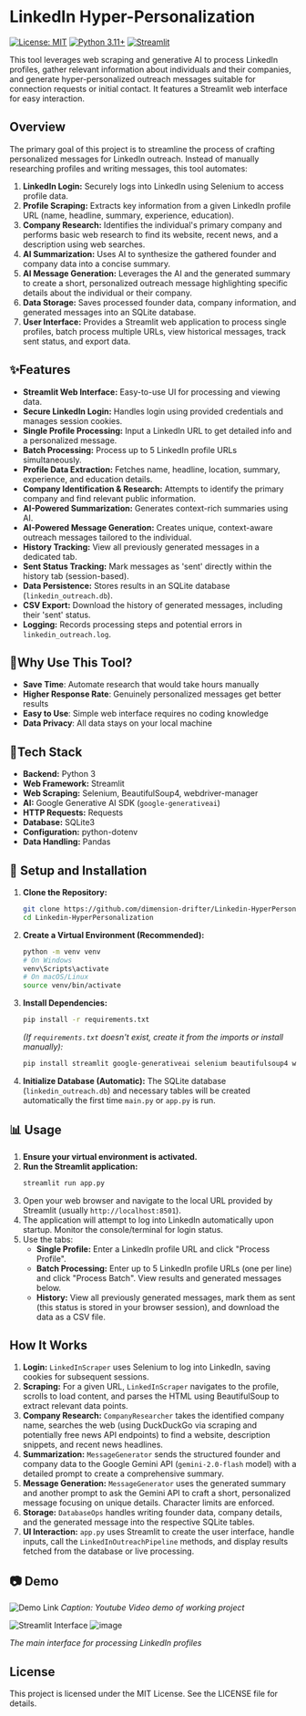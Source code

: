 # LinkedIn Hyper-Personalization

[![License: MIT](https://img.shields.io/badge/License-MIT-yellow.svg)](https://opensource.org/licenses/MIT)
[![Python 3.11+](https://img.shields.io/badge/python-3.11+-blue.svg)](https://www.python.org/downloads/)
[![Streamlit](https://img.shields.io/badge/Streamlit-FF4B4B?logo=streamlit&logoColor=white)](https://streamlit.io/)

This tool leverages web scraping and generative AI to process LinkedIn profiles, gather relevant information about individuals and their companies, and generate hyper-personalized outreach messages suitable for connection requests or initial contact. It features a Streamlit web interface for easy interaction.


## Overview

The primary goal of this project is to streamline the process of crafting personalized messages for LinkedIn outreach. Instead of manually researching profiles and writing messages, this tool automates:

1.  **LinkedIn Login:** Securely logs into LinkedIn using Selenium to access profile data.
2.  **Profile Scraping:** Extracts key information from a given LinkedIn profile URL (name, headline, summary, experience, education).
3.  **Company Research:** Identifies the individual's primary company and performs basic web research to find its website, recent news, and a description using web searches.
4.  **AI Summarization:** Uses AI to synthesize the gathered founder and company data into a concise summary.
5.  **AI Message Generation:** Leverages the AI and the generated summary to create a short, personalized outreach message highlighting specific details about the individual or their company.
6.  **Data Storage:** Saves processed founder data, company information, and generated messages into an SQLite database.
7.  **User Interface:** Provides a Streamlit web application to process single profiles, batch process multiple URLs, view historical messages, track sent status, and export data.

## ✨Features

*   **Streamlit Web Interface:** Easy-to-use UI for processing and viewing data.
*   **Secure LinkedIn Login:** Handles login using provided credentials and manages session cookies.
*   **Single Profile Processing:** Input a LinkedIn URL to get detailed info and a personalized message.
*   **Batch Processing:** Process up to 5 LinkedIn profile URLs simultaneously.
*   **Profile Data Extraction:** Fetches name, headline, location, summary, experience, and education details.
*   **Company Identification & Research:** Attempts to identify the primary company and find relevant public information.
*   **AI-Powered Summarization:** Generates context-rich summaries using AI.
*   **AI-Powered Message Generation:** Creates unique, context-aware outreach messages tailored to the individual.
*   **History Tracking:** View all previously generated messages in a dedicated tab.
*   **Sent Status Tracking:** Mark messages as 'sent' directly within the history tab (session-based).
*   **Data Persistence:** Stores results in an SQLite database (`linkedin_outreach.db`).
*   **CSV Export:** Download the history of generated messages, including their 'sent' status.
*   **Logging:** Records processing steps and potential errors in `linkedin_outreach.log`.

## 🎯Why Use This Tool?

- **Save Time**: Automate research that would take hours manually
- **Higher Response Rate**: Genuinely personalized messages get better results
- **Easy to Use**: Simple web interface requires no coding knowledge
- **Data Privacy**: All data stays on your local machine

## 🔧Tech Stack

*   **Backend:** Python 3
*   **Web Framework:** Streamlit
*   **Web Scraping:** Selenium, BeautifulSoup4, webdriver-manager
*   **AI:** Google Generative AI SDK (`google-generativeai`)
*   **HTTP Requests:** Requests
*   **Database:** SQLite3
*   **Configuration:** python-dotenv
*   **Data Handling:** Pandas

## 🚀 Setup and Installation

1.  **Clone the Repository:**
    ```bash
    git clone https://github.com/dimension-drifter/Linkedin-HyperPersonalization.git
    cd Linkedin-HyperPersonalization
    ```

2.  **Create a Virtual Environment (Recommended):**
    ```bash
    python -m venv venv
    # On Windows
    venv\Scripts\activate
    # On macOS/Linux
    source venv/bin/activate
    ```

3.  **Install Dependencies:**
    ```bash
    pip install -r requirements.txt
    ```
    *(If `requirements.txt` doesn't exist, create it from the imports or install manually):*
    ```bash
    pip install streamlit google-generativeai selenium beautifulsoup4 webdriver-manager requests python-dotenv pandas
    ```
4.  **Initialize Database (Automatic):**
    The SQLite database (`linkedin_outreach.db`) and necessary tables will be created automatically the first time `main.py` or `app.py` is run.

## 📊 Usage

1.  **Ensure your virtual environment is activated.**
2.  **Run the Streamlit application:**
    ```bash
    streamlit run app.py
    ```
3.  Open your web browser and navigate to the local URL provided by Streamlit (usually `http://localhost:8501`).
4.  The application will attempt to log into LinkedIn automatically upon startup. Monitor the console/terminal for login status.
5.  Use the tabs:
    *   **Single Profile:** Enter a LinkedIn profile URL and click "Process Profile".
    *   **Batch Processing:** Enter up to 5 LinkedIn profile URLs (one per line) and click "Process Batch". View results and generated messages below.
    *   **History:** View all previously generated messages, mark them as sent (this status is stored in your browser session), and download the data as a CSV file.

## How It Works

1.  **Login:** `LinkedInScraper` uses Selenium to log into LinkedIn, saving cookies for subsequent sessions.
2.  **Scraping:** For a given URL, `LinkedInScraper` navigates to the profile, scrolls to load content, and parses the HTML using BeautifulSoup to extract relevant data points.
3.  **Company Research:** `CompanyResearcher` takes the identified company name, searches the web (using DuckDuckGo via scraping and potentially free news API endpoints) to find a website, description snippets, and recent news headlines.
4.  **Summarization:** `MessageGenerator` sends the structured founder and company data to the Google Gemini API (`gemini-2.0-flash` model) with a detailed prompt to create a comprehensive summary.
5.  **Message Generation:** `MessageGenerator` uses the generated summary and another prompt to ask the Gemini API to craft a short, personalized message focusing on unique details. Character limits are enforced.
6.  **Storage:** `DatabaseOps` handles writing founder data, company details, and the generated message into the respective SQLite tables.
7.  **UI Interaction:** `app.py` uses Streamlit to create the user interface, handle inputs, call the `LinkedInOutreachPipeline` methods, and display results fetched from the database or live processing.

## 📷 Demo

![Demo Link](path/to/screenshot.png)
*Caption: Youtube Video demo of working project*

![Streamlit Interface](https://github.com/user-attachments/assets/bca8c543-2a99-4bc8-8abe-1d31843e1267)
![image](https://github.com/user-attachments/assets/1d648222-ef2d-48da-b272-4e03251e9fb4)

*The main interface for processing LinkedIn profiles*


## License

This project is licensed under the MIT License. See the LICENSE file for details.

